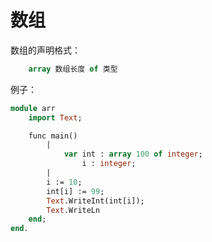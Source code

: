 
数组
============

数组的声明格式：

```pascal
	array 数组长度 of 类型
```

例子：

```pascal
module arr
	import Text;

	func main()
		|
			var int : array 100 of integer;
				i : integer;
		|
		i := 10;
		int[i] := 99;
		Text.WriteInt(int[i]);
		Text.WriteLn
	end;
end.
```
